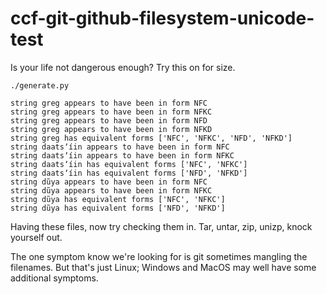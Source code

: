 # ccf-git-github-filesystem-unicode-test

Is your life not dangerous enough? Try this on for size.

```
./generate.py

string greg appears to have been in form NFC
string greg appears to have been in form NFKC
string greg appears to have been in form NFD
string greg appears to have been in form NFKD
string greg has equivalent forms ['NFC', 'NFKC', 'NFD', 'NFKD']
string daatsʼíin appears to have been in form NFC
string daatsʼíin appears to have been in form NFKC
string daatsʼíin has equivalent forms ['NFC', 'NFKC']
string daatsʼíin has equivalent forms ['NFD', 'NFKD']
string dũya appears to have been in form NFC
string dũya appears to have been in form NFKC
string dũya has equivalent forms ['NFC', 'NFKC']
string dũya has equivalent forms ['NFD', 'NFKD']
```

Having these files, now try checking them in. Tar, untar, zip, unizp, knock
yourself out.

The one symptom know we're looking for is git sometimes mangling the
filenames. But that's just Linux; Windows and MacOS may well have some
additional symptoms.
